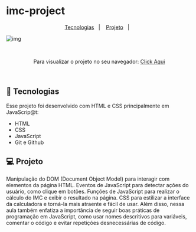 # imc-project

<p align="center">
  <a href="#-tecnologias">Tecnologias</a>&nbsp;&nbsp;&nbsp;|&nbsp;&nbsp;&nbsp;
  <a href="#-projeto">Projeto</a>&nbsp;&nbsp;&nbsp;|&nbsp;&nbsp;&nbsp;
</p>

![img](https://user-images.githubusercontent.com/50848988/230053322-753d1cc0-99f7-499d-843c-ac4afb438c54.gif)

<br>

<p align="center"> Para visualizar o projeto no seu navegador:
  <a href="https://imc-project-was.netlify.app/" target="_blank"> Click Aqui <a/>
</p>

<br>

## 🚀 Tecnologias

Esse projeto foi desenvolvido com HTML e CSS principalmente em JavaScrip@t:

- HTML
- CSS
- JavaScript
- Git e Github

## 💻 Projeto

Manipulação do DOM (Document Object Model) para interagir com elementos da página HTML.
Eventos de JavaScript para detectar ações do usuário, como clique em botões.
Funções de JavaScript para realizar o cálculo do IMC e exibir o resultado na página.
CSS para estilizar a interface da calculadora e torná-la mais atraente e fácil de usar.
Além disso, nessa aula também enfatiza a importância de seguir boas práticas de programação em JavaScript, como usar nomes descritivos para variáveis, comentar o código e evitar repetições desnecessárias de código.
